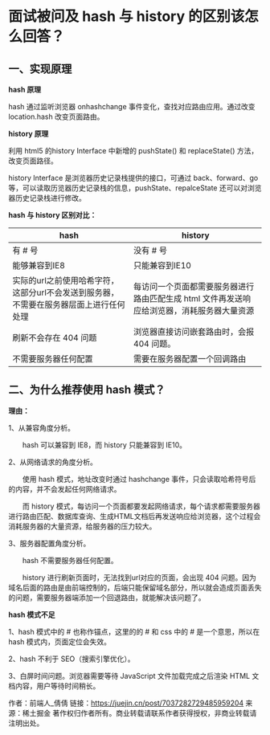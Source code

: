 # 面试被问及 hash 与 history 的区别该怎么回答？

## 一、实现原理

**hash 原理**

hash 通过监听浏览器 onhashchange 事件变化，查找对应路由应用。通过改变 location.hash 改变页面路由。

**history 原理**

利用 html5 的history Interface 中新增的 pushState() 和 replaceState() 方法，改变页面路径。

history Interface 是浏览器历史记录栈提供的接口，可通过 back、forward、go 等，可以读取历览器历史记录栈的信息，pushState、repalceState 还可以对浏览器历史记录栈进行修改。

**hash 与 history 区别对比：**

| hash                                                         | history                                                      |
| ------------------------------------------------------------ | ------------------------------------------------------------ |
| 有 # 号                                                      | 没有 # 号                                                    |
| 能够兼容到IE8                                                | 只能兼容到IE10                                               |
| 实际的url之前使用哈希字符，这部分url不会发送到服务器，不需要在服务器层面上进行任何处理 | 每访问一个页面都需要服务器进行路由匹配生成 html 文件再发送响应给浏览器，消耗服务器大量资源 |
| 刷新不会存在 404 问题                                        | 浏览器直接访问嵌套路由时，会报 404 问题。                    |
| 不需要服务器任何配置                                         | 需要在服务器配置一个回调路由                                 |

## 二、为什么推荐使用 hash 模式？

 

**理由：**

1、从兼容角度分析。

　　hash 可以兼容到 IE8，而 history 只能兼容到 IE10。

2、从网络请求的角度分析。

　　使用 hash 模式，地址改变时通过 hashchange 事件，只会读取哈希符号后的内容，并不会发起任何网络请求。

　　而 history 模式，每访问一个页面都要发起网络请求，每个请求都需要服务器进行路由匹配、数据库查询、生成HTML文档后再发送响应给浏览器，这个过程会消耗服务器的大量资源，给服务器的压力较大。

3、服务器配置角度分析。

　　hash 不需要服务器任何配置。

　　history 进行刷新页面时，无法找到url对应的页面，会出现 404 问题。因为域名后面的路由是由前端控制的，后端只能保留域名部分，所以就会造成页面丢失的问题，需要服务器端添加一个回退路由，就能解决该问题了。

**hash 模式不足**

1、hash 模式中的 # 也称作锚点，这里的的 # 和 css 中的 # 是一个意思，所以在 hash 模式内，页面定位会失效。

2、hash 不利于 SEO（搜索引擎优化）。

3、白屏时间问题。浏览器需要等待 JavaScript 文件加载完成之后渲染 HTML 文档内容，用户等待时间稍长。



作者：前端人_倩倩
链接：https://juejin.cn/post/7037282729485959204
来源：稀土掘金
著作权归作者所有。商业转载请联系作者获得授权，非商业转载请注明出处。